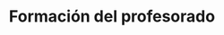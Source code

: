 ---
title: "Formación del profesorado"  # Add a page title.
summary: "Recursos para el Máster en Formación del Profesorado de Educación Secundaria y Oposiciones."  # Add a page description.
type: "widget_page"  # Page type is a Widget Page
url: "recursos-fisica-quimica/formacion-profesorado"
---